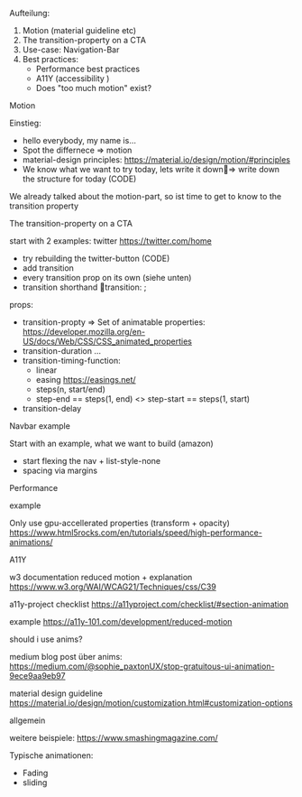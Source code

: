 
Aufteilung:

1. Motion (material guideline etc)
2. The transition-property on a CTA
3. Use-case: Navigation-Bar
4. Best practices:
	- Performance best practices
	- A11Y (accessibility )
	- Does "too much motion" exist?

Motion

Einstieg:
- hello everybody, my name is…
- Spot the differnece => motion
- material-design principles: https://material.io/design/motion/#principles
- We know what we want to try today, lets write it down=> write down the structure for today (CODE)

We already talked about the motion-part, so ist time to get to know to the transition property

The transition-property on a CTA

start with 2 examples: twitter https://twitter.com/home

- try rebuilding the twitter-button (CODE)
- add transition 
- every transition prop on its own (siehe unten)
- transition shorthand transition: <property> <duration> <timing-function> <delay>;
	

props:
- transition-propty => Set of animatable properties: https://developer.mozilla.org/en-US/docs/Web/CSS/CSS_animated_properties
- transition-duration …
- transition-timing-function: 
	- linear 
	- easing https://easings.net/
	- steps(n, start/end)
	- step-end == steps(1, end) <> step-start == steps(1, start)
- transition-delay
		

Navbar example

Start with an example, what we want to build (amazon)

- start flexing the nav + list-style-none
- spacing via margins


Performance

example

Only use gpu-accellerated properties (transform + opacity)
https://www.html5rocks.com/en/tutorials/speed/high-performance-animations/

A11Y

w3 documentation reduced motion + explanation https://www.w3.org/WAI/WCAG21/Techniques/css/C39

a11y-project checklist https://a11yproject.com/checklist/#section-animation

example https://a11y-101.com/development/reduced-motion

should i use anims?

medium blog post über anims:
https://medium.com/@sophie_paxtonUX/stop-gratuitous-ui-animation-9ece9aa9eb97

material design guideline https://material.io/design/motion/customization.html#customization-options



allgemein

weitere beispiele: https://www.smashingmagazine.com/


Typische animationen:
- Fading
- sliding



